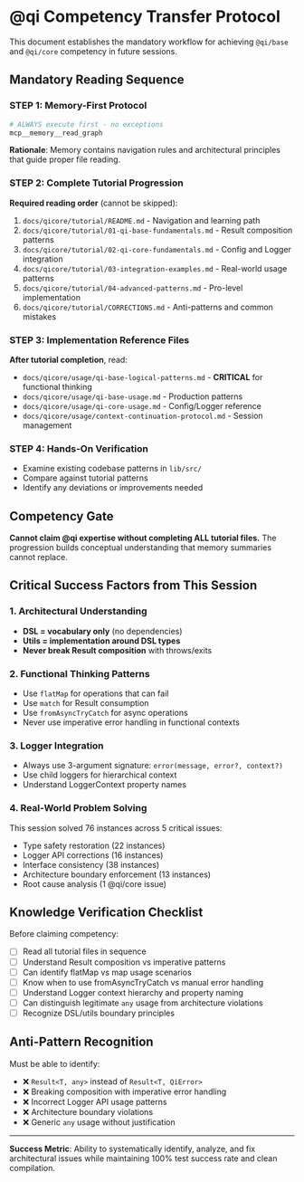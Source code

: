 # @qi Competency Transfer Protocol

This document establishes the mandatory workflow for achieving `@qi/base` and `@qi/core` competency in future sessions.

## Mandatory Reading Sequence

### STEP 1: Memory-First Protocol
```bash
# ALWAYS execute first - no exceptions
mcp__memory__read_graph
```
**Rationale**: Memory contains navigation rules and architectural principles that guide proper file reading.

### STEP 2: Complete Tutorial Progression  
**Required reading order** (cannot be skipped):

1. `docs/qicore/tutorial/README.md` - Navigation and learning path
2. `docs/qicore/tutorial/01-qi-base-fundamentals.md` - Result<T> composition patterns
3. `docs/qicore/tutorial/02-qi-core-fundamentals.md` - Config and Logger integration  
4. `docs/qicore/tutorial/03-integration-examples.md` - Real-world usage patterns
5. `docs/qicore/tutorial/04-advanced-patterns.md` - Pro-level implementation
6. `docs/qicore/tutorial/CORRECTIONS.md` - Anti-patterns and common mistakes

### STEP 3: Implementation Reference Files
**After tutorial completion**, read:

- `docs/qicore/usage/qi-base-logical-patterns.md` - **CRITICAL** for functional thinking
- `docs/qicore/usage/qi-base-usage.md` - Production patterns
- `docs/qicore/usage/qi-core-usage.md` - Config/Logger reference
- `docs/qicore/usage/context-continuation-protocol.md` - Session management

### STEP 4: Hands-On Verification
- Examine existing codebase patterns in `lib/src/` 
- Compare against tutorial patterns
- Identify any deviations or improvements needed

## Competency Gate

**Cannot claim @qi expertise without completing ALL tutorial files.** The progression builds conceptual understanding that memory summaries cannot replace.

## Critical Success Factors from This Session

### 1. Architectural Understanding
- **DSL = vocabulary only** (no dependencies)
- **Utils = implementation around DSL types** 
- **Never break Result<T> composition** with throws/exits

### 2. Functional Thinking Patterns
- Use `flatMap` for operations that can fail
- Use `match` for Result<T> consumption
- Use `fromAsyncTryCatch` for async operations
- Never use imperative error handling in functional contexts

### 3. Logger Integration
- Always use 3-argument signature: `error(message, error?, context?)`
- Use child loggers for hierarchical context
- Understand LoggerContext property names

### 4. Real-World Problem Solving
This session solved 76 instances across 5 critical issues:
- Type safety restoration (22 instances)
- Logger API corrections (16 instances)  
- Interface consistency (38 instances)
- Architecture boundary enforcement (13 instances)
- Root cause analysis (1 @qi/core issue)

## Knowledge Verification Checklist

Before claiming competency:
- [ ] Read all tutorial files in sequence
- [ ] Understand Result<T> composition vs imperative patterns
- [ ] Can identify flatMap vs map usage scenarios  
- [ ] Know when to use fromAsyncTryCatch vs manual error handling
- [ ] Understand Logger context hierarchy and property naming
- [ ] Can distinguish legitimate `any` usage from architecture violations
- [ ] Recognize DSL/utils boundary principles

## Anti-Pattern Recognition

Must be able to identify:
- ❌ `Result<T, any>` instead of `Result<T, QiError>`
- ❌ Breaking composition with imperative error handling
- ❌ Incorrect Logger API usage patterns
- ❌ Architecture boundary violations
- ❌ Generic `any` usage without justification

---

**Success Metric**: Ability to systematically identify, analyze, and fix architectural issues while maintaining 100% test success rate and clean compilation.